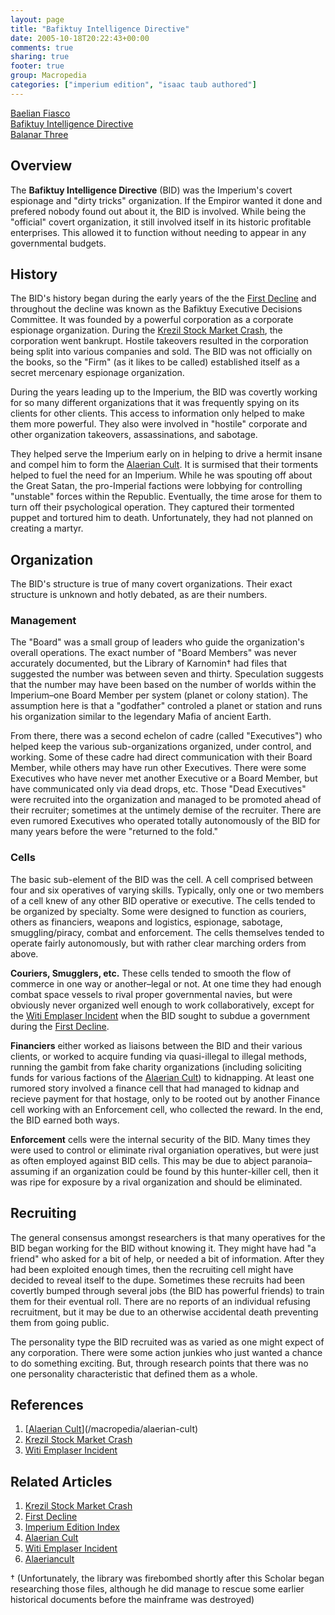```yaml
---
layout: page
title: "Bafiktuy Intelligence Directive"
date: 2005-10-18T20:22:43+00:00
comments: true
sharing: true
footer: true
group: Macropedia
categories: ["imperium edition", "isaac taub authored"]
---
```


<div class='row'>
	<div class='col-md-4'><a href='/macropedia/baelian-fiasco'>Baelian Fiasco</a></div>
	<div class='col-md-4'><a href='/macropedia/bafiktuy-intelligence-directive'>Bafiktuy Intelligence Directive</a></div>
	<div class='col-md-4'><a href='/macropedia/balanar-three'>Balanar Three</a></div>
</div>



## Overview

The **Bafiktuy Intelligence Directive** (BID) was the Imperium's covert espionage and "dirty tricks" organization. If the Empiror wanted it done and prefered nobody found out about it, the BID is involved. While being the "official" covert organization, it still involved itself in its historic profitable enterprises. This allowed it to function without needing to appear in any governmental budgets.

## History

The BID's history began during the early years of the the [First Decline](/chronology/first-decline) and throughout the decline was known as the Bafiktuy Executive Decisions Committee. It was founded by a powerful corporation as a corporate espionage organization. During the [Krezil Stock Market Crash](/macropedia/krezil-stock-market-crash), the corporation went bankrupt. Hostile takeovers resulted in the corporation being split into various companies and sold. The BID was not officially on the books, so the "Firm" (as it likes to be called) established itself as a secret mercenary espionage organization.

During the years leading up to the Imperium, the BID was covertly working for so many different organizations that it was frequently spying on its clients for other clients. This access to information only helped to make them more powerful. They also were involved in "hostile" corporate and other organization takeovers, assassinations, and sabotage.

They helped serve the Imperium early on in helping to drive a hermit insane and compel him to form the [Alaerian Cult](/macropedia/alaerian-cult). It is surmised that their torments helped to fuel the need for an Imperium. While he was spouting off about the Great Satan, the pro-Imperial factions were lobbying for controlling "unstable" forces within the Republic. Eventually, the time arose for them to turn off their psychological operation. They captured their tormented puppet and tortured him to death. Unfortunately, they had not planned on creating a martyr.

## Organization

The BID's structure is true of many covert organizations. Their exact structure is unknown and hotly debated, as are their numbers. 

### Management

The "Board" was a small group of leaders who guide the organization's overall operations. The exact number of "Board Members" was never accurately documented, but the Library of Karnomin<a name='note1'>&dagger;</a> had files that suggested the number was between seven and thirty. Speculation suggests that the number may have been based on the number of worlds within the Imperium&ndash;one Board Member per system (planet or colony station). The assumption here is that a "godfather" controled a planet or station and runs his organization similar to the legendary Mafia of ancient Earth.

From there, there was a second echelon of cadre (called "Executives") who helped keep the various sub-organizations organized, under control, and working. Some of these cadre had direct communication with their Board Member, while others may have run other Executives. There were some Executives who have never met another Executive or a Board Member, but have communicated only via dead drops, etc. Those "Dead Executives" were recruited into the organization and managed to be promoted ahead of their recruiter; sometimes at the untimely demise of the recruiter. There are even rumored Executives who operated totally autonomously of the BID for many years before the were "returned to the fold."

### Cells

The basic sub-element of the BID was the cell. A cell comprised between four and six operatives of varying skills. Typically, only one or two members of a cell knew of any other BID operative or executive. The cells tended to be organized by specialty. Some were designed to function as couriers, others as financiers, weapons and logistics, espionage, sabotage, smuggling/piracy, combat and enforcement. The cells themselves tended to operate fairly autonomously, but with rather clear marching orders from above.

**Couriers, Smugglers, etc.**
These cells tended to smooth the flow of commerce in one way or another&ndash;legal or not. At one time they had enough combat space vessels to rival proper governmental navies, but were obviously never organized well enough to work collaboratively, except for the [Witi Emplaser Incident](/macropedia/witi-emplaser-incident) when the BID sought to subdue a government during the [First Decline](/chronology/first-decline).

**Financiers** either worked as liaisons between the BID and their various clients, or worked to acquire funding via quasi-illegal to illegal methods, running the gambit from fake charity organizations (including soliciting funds for various factions of the [Alaerian Cult](/macropedia/alaerian-cult)) to kidnapping. At least one rumored story involved a finance cell that had managed to kidnap and recieve payment for that hostage, only to be rooted out by another Finance cell working with an Enforcement cell, who collected the reward. In the end, the BID earned both ways.

**Enforcement** cells were the internal security of the BID. Many times they were used to control or eliminate rival organiation operatives, but were just as often employed against BID cells. This may be due to abject paranoia&ndash;assuming if an organization could be found by this hunter-killer cell, then it was ripe for exposure by a rival organization and should be eliminated.

## Recruiting

The general consensus amongst researchers is that many operatives for the BID began working for the BID without knowing it. They might have had "a friend" who asked for a bit of help, or needed a bit of information. After they had been exploited enough times, then the recruiting cell might have decided to reveal itself to the dupe. Sometimes these recruits had been covertly bumped through several jobs (the BID has powerful friends) to train them for their eventual roll. There are no reports of an individual refusing recruitment, but it may be due to an otherwise accidental death preventing them from going public.

The personality type the BID recruited was as varied as one might expect of any corporation. There were some action junkies who just wanted a chance to do something exciting. But, through research points that there was no one personality characteristic that defined them as a whole. 

## References
1. [[Alaerian Cult](/macropedia/alaerian-cult)](/macropedia/alaerian-cult)
1. [Krezil Stock Market Crash](/macropedia/krezil-stock-market-crash)
1. [Witi Emplaser Incident](/macropedia/witi-emplaser-incident)

## Related Articles

1. [Krezil Stock Market Crash](/macropedia/krezil-stock-market-crash)
2. [First Decline](/chronology/first-decline)
3. [Imperium Edition Index](/macropedia/imperium-edition-index)
4. [Alaerian Cult](/macropedia/alaerian-cult)
5. [Witi Emplaser Incident](/macropedia/witi-emplaser-incident)
6. [Alaeriancult](/macropedia/alaerian-cult)


<a name='note1'></a>&dagger; (Unfortunately, the library was firebombed shortly after this Scholar began researching those files, although he did manage to rescue some earlier historical documents before the mainframe was destroyed)


 
